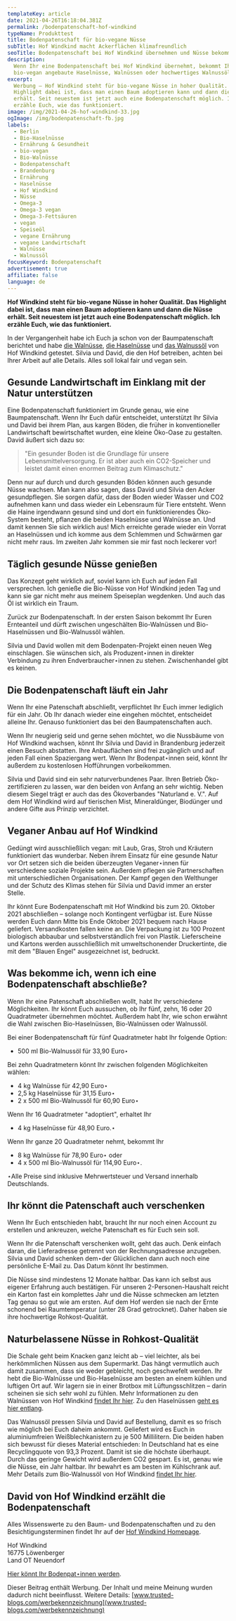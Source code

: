 ```yaml
---
templateKey: article
date: 2021-04-26T16:18:04.381Z
permalink: /bodenpatenschaft-hof-windkind
typeName: Produkttest
title: Bodenpatenschaft für bio-vegane Nüsse
subTitle: Hof Windkind macht Ackerflächen klimafreundlich
seoTitle: Bodenpatenschaft bei Hof Windkind übernehmen und Nüsse bekommen
description:
  Wenn Ihr eine Bodenpatenschaft bei Hof Windkind übernehmt, bekommt Ihr
  bio-vegan angebaute Haselnüsse, Walnüssen oder hochwertiges Walnussöl.
excerpt:
  Werbung – Hof Windkind steht für bio-vegane Nüsse in hoher Qualität. Das
  Highlight dabei ist, dass man einen Baum adoptieren kann und dann die Nüsse
  erhält. Seit neuestem ist jetzt auch eine Bodenpatenschaft möglich. Ich
  erzähle Euch, wie das funktioniert.
image: /img/2021-04-26-hof-windkind-33.jpg
ogImage: /img/bodenpatenschaft-fb.jpg
labels:
  - Berlin
  - Bio-Haselnüsse
  - Ernährung & Gesundheit
  - bio-vegan
  - Bio-Walnüsse
  - Bodenpatenschaft
  - Brandenburg
  - Ernährung
  - Haselnüsse
  - Hof Windkind
  - Nüsse
  - Omega-3
  - Omega-3 vegan
  - Omega-3-Fettsäuren
  - vegan
  - Speiseöl
  - vegane Ernährung
  - vegane Landwirtschaft
  - Walnüsse
  - Walnussöl
focusKeyword: Bodenpatenschaft
advertisement: true
affiliate: false
language: de
---
```


**Hof Windkind steht für bio-vegane Nüsse in hoher Qualität. Das Highlight dabei
ist, dass man einen Baum adoptieren kann und dann die Nüsse erhält. Seit
neuestem ist jetzt auch eine Bodenpatenschaft möglich. Ich erzähle Euch, wie das
funktioniert.**

In der Vergangenheit habe ich Euch ja schon von der Baumpatenschaft berichtet
und habe
[die Walnüsse](http://cardamonchai.com/2019/09/hof-windkind-walnuss-baum-adoptieren/),
[die Haselnüsse](http://cardamonchai.com/2020/03/haselnuesse-hof-windkind/) und
[das Walnussöl](http://cardamonchai.com/2020/10/walnussoel-hof-windkind/) von
Hof Windkind getestet. Silvia und David, die den Hof betreiben, achten bei Ihrer
Arbeit auf alle Details. Alles soll lokal fair und vegan sein.

## Gesunde Landwirtschaft im Einklang mit der Natur unterstützen

Eine Bodenpatenschaft funktioniert im Grunde genau, wie eine Baumpatenschaft.
Wenn Ihr Euch dafür entscheidet, unterstützt Ihr Silvia und David bei ihrem
Plan, aus kargen Böden, die früher in konventioneller Landwirtschaft
bewirtschaftet wurden, eine kleine Öko-Oase zu gestalten. David äußert sich dazu
so:

> "Ein gesunder Boden ist die Grundlage für unsere Lebensmittelversorgung. Er
> ist aber auch ein CO2-Speicher und leistet damit einen enormen Beitrag zum
> Klimaschutz."

Denn nur auf durch und durch gesunden Böden können auch gesunde Nüsse wachsen.
Man kann also sagen, dass David und Silvia den Acker gesundpflegen. Sie sorgen
dafür, dass der Boden wieder Wasser und CO2 aufnehmen kann und dass wieder ein
Lebensraum für Tiere entsteht. Wenn die Haine irgendwann gesund sind und dort
ein funktionierendes Öko-System besteht, pflanzen die beiden Haselnüsse und
Walnüsse an. Und damit kennen Sie sich wirklich aus! Mich erreichte gerade
wieder ein Vorrat an Haselnüssen und ich komme aus dem Schlemmen und Schwärmen
gar nicht mehr raus. Im zweiten Jahr kommen sie mir fast noch leckerer vor!

<Gallery name="bodenpatenschaft-hof-windkind-1" />

## Täglich gesunde Nüsse genießen

Das Konzept geht wirklich auf, soviel kann ich Euch auf jeden Fall versprechen.
Ich genieße die Bio-Nüsse von Hof Windkind jeden Tag und kann sie gar nicht mehr
aus meinem Speiseplan wegdenken. Und auch das Öl ist wirklich ein Traum.

Zurück zur Bodenpatenschaft. In der ersten Saison bekommt Ihr Euren Ernteanteil
und dürft zwischen ungeschälten Bio-Walnüssen und Bio-Haselnüssen und
Bio-Walnussöl wählen.

Silvia und David wollen mit dem Bodenpaten-Projekt einen neuen Weg einschlagen.
Sie wünschen sich, als Produzent⋆innen in direkter Verbindung zu ihren
Endverbraucher⋆innen zu stehen. Zwischenhandel gibt es keinen.

## Die Bodenpatenschaft läuft ein Jahr

Wenn Ihr eine Patenschaft abschließt, verpflichtet Ihr Euch immer lediglich für
ein Jahr. Ob Ihr danach wieder eine eingehen möchtet, entscheidet alleine Ihr.
Genauso funktioniert das bei den Baumpatenschaften auch.

Wenn Ihr neugierig seid und gerne sehen möchtet, wo die Nussbäume von Hof
Windkind wachsen, könnt Ihr Silvia und David in Brandenburg jederzeit einen
Besuch abstatten. Ihre Anbauflächen sind frei zugänglich und auf jeden Fall
einen Spaziergang wert. Wenn Ihr Bodenpat⋆innen seid, könnt Ihr außerdem zu
kostenlosen Hofführungen vorbeikommen.

Silvia und David sind ein sehr naturverbundenes Paar. Ihren Betrieb
Öko-zertifizieren zu lassen, war den beiden von Anfang an sehr wichtig. Neben
diesem Siegel trägt er auch das des Ökoverbandes "Naturland e. V.". Auf dem Hof
Windkind wird auf tierischen Mist, Mineraldünger, Biodünger und andere Gifte aus
Prinzip verzichtet.

## Veganer Anbau auf Hof Windkind

Gedüngt wird ausschließlich vegan: mit Laub, Gras, Stroh und Kräutern
funktioniert das wunderbar. Neben ihrem Einsatz für eine gesunde Natur vor Ort
setzen sich die beiden überzeugten Veganer⋆innen für verschiedene soziale
Projekte sein. Außerdem pflegen sie Partnerschaften mit unterschiedlichen
Organisationen. Der Kampf gegen den Welthunger und der Schutz des Klimas stehen
für Silvia und David immer an erster Stelle.

Ihr könnt Eure Bodenpatenschaft mit Hof Windkind bis zum 20. Oktober 2021
abschließen – solange noch Kontingent verfügbar ist. Eure Nüsse werden Euch dann
Mitte bis Ende Oktober 2021 bequem nach Hause geliefert. Versandkosten fallen
keine an. Die Verpackung ist zu 100 Prozent biologisch abbaubar und
selbstverständlich frei von Plastik. Lieferscheine und Kartons werden
ausschließlich mit umweltschonender Druckertinte, die mit dem "Blauen Engel"
ausgezeichnet ist, bedruckt.

## Was bekomme ich, wenn ich eine Bodenpatenschaft abschließe?

Wenn Ihr eine Patenschaft abschließen wollt, habt Ihr verschiedene
Möglichkeiten. Ihr könnt Euch aussuchen, ob Ihr fünf, zehn, 16 oder 20
Quadratmeter übernehmen möchtet. Außerdem habt Ihr, wie schon erwähnt die Wahl
zwischen Bio-Haselnüssen, Bio-Walnüssen oder Walnussöl.

Bei einer Bodenpatenschaft für fünf Quadratmeter habt Ihr folgende Option:

- 500 ml Bio-Walnussöl für 33,90 Euro⋆

Bei zehn Quadratmetern könnt Ihr zwischen folgenden Möglichkeiten wählen:

- 4 kg Walnüsse für 42,90 Euro⋆
- 2,5 kg Haselnüsse für 31,15 Euro⋆
- 2 x 500 ml Bio-Walnussöl für 60,90 Euro⋆

Wenn Ihr 16 Quadratmeter "adoptiert", erhaltet Ihr

- 4 kg Haselnüsse für 48,90 Euro.⋆

Wenn Ihr ganze 20 Quadratmeter nehmt, bekommt Ihr

- 8 kg Walnüsse für 78,90 Euro⋆ oder
- 4 x 500 ml Bio-Walnussöl für 114,90 Euro⋆.

⋆Alle Preise sind inklusive Mehrwertsteuer und Versand innerhalb Deutschlands.

## Ihr könnt die Patenschaft auch verschenken

Wenn Ihr Euch entschieden habt, braucht Ihr nur noch einen Account zu erstellen
und ankreuzen, welche Patenschaft es für Euch sein soll.

Wenn Ihr die Patenschaft verschenken wollt, geht das auch. Denk einfach daran,
die Lieferadresse getrennt von der Rechnungsadresse anzugeben. Silvia und David
schenken dem⋆der Glücklichen dann auch noch eine persönliche E-Mail zu. Das
Datum könnt Ihr bestimmen.

Die Nüsse sind mindestens 12 Monate haltbar. Das kann ich selbst aus eigener
Erfahrung auch bestätigen. Für unseren 2-Personen-Haushalt reicht ein Karton
fast ein komplettes Jahr und die Nüsse schmecken am letzten Tag genau so gut wie
am ersten. Auf dem Hof werden sie nach der Ernte schonend bei Raumtemperatur
(unter 28 Grad getrocknet). Daher haben sie ihre hochwertige Rohkost-Qualität.

## Naturbelassene Nüsse in Rohkost-Qualität

Die Schale geht beim Knacken ganz leicht ab – viel leichter, als bei
herkömmlichen Nüssen aus dem Supermarkt. Das hängt vermutlich auch damit
zusammen, dass sie weder gebleicht, noch geschwefelt werden. Ihr hebt die
Bio-Walnüsse und Bio-Haselnüsse am besten an einem kühlen und luftigen Ort auf.
Wir lagern sie in einer Brotbox mit Lüftungsschlitzen – darin scheinen sie sich
sehr wohl zu fühlen. Mehr Informationen zu den Walnüssen von Hof Windkind
[findet Ihr hier](http://cardamonchai.com/2019/09/hof-windkind-walnuss-baum-adoptieren/).
Zu den Haselnüssen
[geht es hier entlang](http://cardamonchai.com/2020/03/haselnuesse-hof-windkind/).

Das Walnussöl pressen Silvia und David auf Bestellung, damit es so frisch wie
möglich bei Euch daheim ankommt. Geliefert wird es Euch in aluminiumfreien
Weißblechkanistern zu je 500 Millilitern. Die beiden haben sich bewusst für
dieses Material entschieden: In Deutschland hat es eine Recyclingquote von 93,3
Prozent. Damit ist sie die höchste überhaupt. Durch das geringe Gewicht wird
außerdem CO2 gespart. Es ist, genau wie die Nüsse, ein Jahr haltbar. Ihr bewahrt
es am besten im Kühlschrank auf. Mehr Details zum Bio-Walnussöl von Hof Windkind
[findet Ihr hier](http://cardamonchai.com/2020/10/walnussoel-hof-windkind/).

## David von Hof Windkind erzählt die Bodenpatenschaft

<YouTube id="tO7aZf07N_A"/>

<Gallery name="bodenpatenschaft-hof-windkind-2" />

Alles Wissenswerte zu den Baum- und Bodenpatenschaften und zu den
Besichtigungsterminen findet Ihr auf der
[Hof Windkind Homepage](https://www.hofwindkind.com).

Hof Windkind\
16775 Löwenberger\
Land OT Neuendorf

[Hier könnt Ihr Bodenpat⋆innen werden](https://www.hofwindkind.com/info/bodenpatenschaft.html).

Dieser Beitrag enthält Werbung. Der Inhalt und meine Meinung wurden dadurch
nicht beeinflusst. Weitere Details:
[www.trusted-blogs.com/werbekennzeichnung](www.trusted-blogs.com/werbekennzeichnung)
